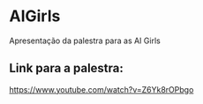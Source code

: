 # AIGirls
Apresentação da palestra para as AI Girls

## Link para a palestra: 
https://www.youtube.com/watch?v=Z6Yk8rOPbgo

